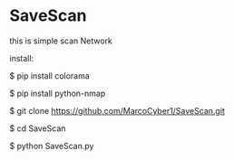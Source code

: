# SaveScan
this is simple scan Network

install:

$ pip install colorama

$ pip install python-nmap

$ git clone https://github.com/MarcoCyber1/SaveScan.git

$ cd SaveScan

$ python SaveScan.py
